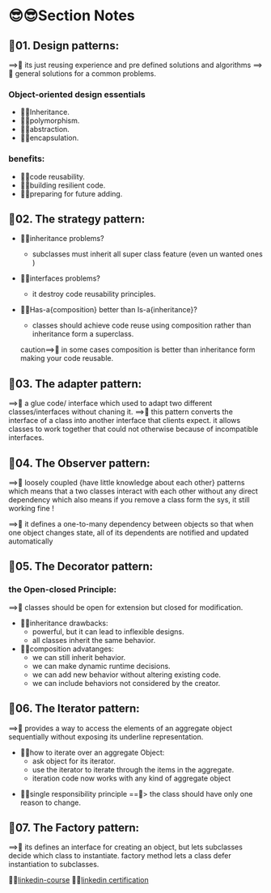 # 😎😎Section Notes

## 🧐01. Design patterns:

==>🤩 its just reusing experience and pre defined solutions and algorithms
==>🤩 general solutions for a common problems.

### Object-oriented design essentials

- 🐱‍🏍Inheritance.
- 🐱‍🏍polymorphism.
- 🐱‍🏍abstraction.
- 🐱‍🏍encapsulation.

### benefits:

- 🐱‍🏍code reusability.
- 🐱‍🏍building resilient code.
- 🐱‍🏍preparing for future adding.

## 🧐02. The strategy pattern:

- 🐱‍🏍inheritance problems?
  - subclasses must inherit all super class feature (even un wanted ones )
- 🐱‍🏍interfaces problems?
  - it destroy code reusability principles.
- 🐱‍🏍Has-a{composition} better than Is-a{inheritance}?

  - classes should achieve code reuse using composition rather than inheritance form a superclass.

  caution==>🤩 in some cases composition is better than inheritance form making your code reusable.

## 🧐03. The adapter pattern:

==>🤩 a glue code/ interface which used to adapt two different classes/interfaces without chaning it.
==>🤩 this pattern converts the interface of a class into another interface that clients expect. it allows classes to work together that could not otherwise because of incompatible interfaces.

## 🧐04. The Observer pattern:

==>🤩 loosely coupled {have little knowledge about each other} patterns which means that a two classes interact with each other without any direct dependency which also means if you remove a class form the sys, it still working fine !

==>🤩 it defines a one-to-many dependency between objects so that when one object changes state, all of its dependents are notified and updated automatically

## 🧐05. The Decorator pattern:

### the Open-closed Principle:

==>🤩 classes should be open for extension but closed for modification.

- 🐱‍🏍inheritance drawbacks:
  - powerful, but it can lead to inflexible designs.
  - all classes inherit the same behavior.
- 🐱‍🏍composition advatanges:
  - we can still inherit behavior.
  - we can make dynamic runtime decisions.
  - we can add new behavior without altering existing code.
  - we can include behaviors not considered by the creator.

## 🧐06. The Iterator pattern:

==>🤩 provides a way to access the elements of an aggregate object sequentially without exposing its underline representation.

- 🐱‍🏍how to iterate over an aggregate Object:
  - ask object for its iterator.
  - use the iterator to iterate through the items in the aggregate.
  - iteration code now works with any kind of aggregate object

* 🐱‍🏍single responsibility principle
  ==🤩> the class should have only one reason to change.

## 🧐07. The Factory pattern:

==>🤩 its defines an interface for creating an object, but lets subclasses decide which class to instantiate. factory method lets a class defer instantiation to subclasses.
<br/>

🐳🐳[linkedin-course](https://www.linkedin.com/learning/programming-foundations-design-patterns-2?contextUrn=urn%3Ali%3AlyndaLearningPath%3A56db2b643dd5596be4e4989b)
🐳🐳[linkedin certification](https://www.linkedin.com/learning/certificates/eedc331d149cd6211eca34396629bf4c7a5e5c12983a4ad89fd5aefd00d5a74a?trk=share_certificate)
